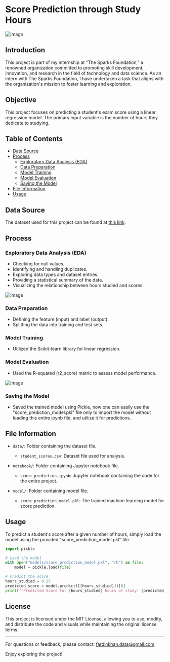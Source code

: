 # Score Prediction through Study Hours
![image](https://github.com/Fardin-Data/Score-Prediction-through-Study-Hours/assets/137788371/d20a044e-08dc-42a4-bfc4-ecdc4002590a)

## Introduction
This project is part of my internship at "The Sparks Foundation," a renowned organization committed to promoting skill development, innovation, and research in the field of technology and data science. As an intern with The Sparks Foundation, I have undertaken a task that aligns with the organization's mission to foster learning and exploration.

## Objective
This project focuses on predicting a student's exam score using a linear regression model. The primary input variable is the number of hours they dedicate to studying.

## Table of Contents
- [Data Source](#data-source)
- [Process](#process)
  - [Exploratory Data Analysis (EDA)](#exploratory-data-analysis-eda)
  - [Data Preparation](#data-preparation)
  - [Model Training](#model-training)
  - [Model Evaluation](#model-evaluation)
  - [Saving the Model](#saving-the-model)
- [File Information](#file-information)
- [Usage](#Usage)

## Data Source
The dataset used for this project can be found at [this link](http://bit.ly/w-data).

## Process

### Exploratory Data Analysis (EDA)
- Checking for null values.
- Identifying and handling duplicates.
- Exploring data types and dataset entries.
- Providing a statistical summary of the data.
- Visualizing the relationship between hours studied and scores.
  
![image](https://github.com/Fardin-Data/Score-Prediction-through-Study-Hours/assets/137788371/f88f1d2a-0a00-4ac9-83a7-dc771863ac52)

### Data Preparation
- Defining the feature (input) and label (output).
- Splitting the data into training and test sets.

### Model Training
- Utilized the Scikit-learn library for linear regression.

### Model Evaluation
- Used the R-squared (r2_score) metric to assess model performance.
  
![image](https://github.com/Fardin-Data/Score-Prediction-through-Study-Hours/assets/137788371/56943ff5-4b32-451e-9492-35d3eb407f90)

### Saving the Model
- Saved the trained model using Pickle, now one can easily use the "score_prediction_model.pkl" file only to import the model without loading this entire ipynb file, and utilize it for predictions.

## File Information

- `data/`: Folder containing the dataset file.
  - `student_scores.csv`: Dataset file used for analysis.
  
- `notebook/`: Folder containing Jupyter notebook file.
  - `score_prediction.ipynb`: Jupyter notebook containing the code for the entire project.
  
- `model/`: Folder containing model file.
  - `score_prediction_model.pkl`: The trained machine learning model for score prediction.
  
## Usage
To predict a student's score after a given number of hours, simply load the model using the provided "score_prediction_model.pkl" file.

```python
import pickle

# Load the model
with open("models/score_prediction_model.pkl", "rb") as file:
    model = pickle.load(file)

# Predict the score
hours_studied = 9.25
predicted_score = model.predict([[hours_studied]])[0]
print(f"Predicted Score for {hours_studied} hours of study: {predicted_score}")
```

## License
This project is licensed under the MIT License, allowing you to use, modify, and distribute the code and visuals while maintaining the original license terms.

---

For questions or feedback, please contact: fardinkhan.data@gmail.com

Enjoy exploring the project!
